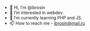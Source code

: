 - 👋 Hi, I’m @ibrosin
- 👀 I’m interested in webdev.
- 🌱 I’m currently learning PHP and JS.
- 📫 How to reach me  - ibrosin@mail.ru
<!---
ibrosin/ibrosin is a ✨ special ✨ repository because its `README.md` (this file) appears on your GitHub profile.
You can click the Preview link to take a look at your changes.
--->
